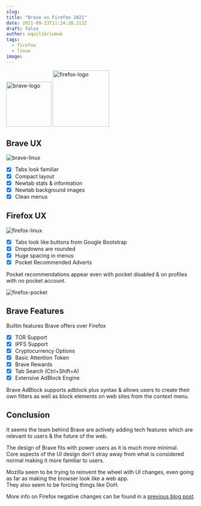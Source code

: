 ```yaml
---
slug:
title: "Brave vs Firefox 2021"
date: 2021-09-23T11:24:28.211Z
draft: false
author: equilibriumuk
tags:
  - firefox
  - linux
image:
---
```


<p class="text-center"><img src="/media/logos/brave.svg" alt="brave-logo" class="inline dark-logo" width="120px"> <img src="/media/logos/firefox.svg" alt="firefox-logo" class="inline dark-logo" width="150px"></p>

## Brave UX

<p class="text-center"><img src="/media/images/2021/brave_linux.png" alt="brave-linux"></p>

- [x] Tabs look familiar
- [x] Compact layout
- [x] Newtab stats & information
- [x] Newtab background images
- [x] Clean menus

## Firefox UX

<p class="text-center"><img src="/media/images/2021/ffox_newtab.png" alt="firefox-linux"></p>

- [x] Tabs look like buttons from Google Bootstrap
- [x] Dropdowns are rounded
- [x] Huge spacing in menus
- [x] Pocket Recommended Adverts

Pocket recommendations appear even with pocket disabled & on profiles with no pocket account.

<p class="text-center"><img src="/media/images/2021/ffox_pocket_rec.png" alt="firefox-pocket"></p>

## Brave Features

Builtin features Brave offers over Firefox

- [x] TOR Support
- [x] IPFS Support
- [x] Cryptocurrency Options
- [x] Basic Attention Token
- [x] Brave Rewards
- [x] Tab Search (Ctrl+Shift+A)
- [x] Extensive AdBlock Engine

Brave AdBlock supports adblock plus syntax & allows users to create their own filters as well as block elements on web sites from the context menu.

## Conclusion

It seems the team behind Brave are actively adding tech features which are relevant to users & the future of the web.

The design of Brave fits with power users as it is much more minimal.<br />
Core aspects of the UI design don't stray away from what is considered normal making it more familiar to users.

Mozilla seem to be trying to reinvent the wheel with UI changes, even going as far as making the browser look like a web app.<br />
They also seem to be forcing things like DoH.

More info on Firefox negative changes can be found in a <a href="/2021/09/13/dropping-firefox" rel="noopener noreferrer">previous blog post</a>.

